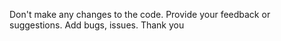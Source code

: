 Don't make any changes to the code. Provide your feedback or suggestions. Add bugs, issues. Thank you
